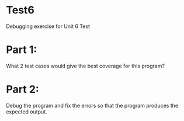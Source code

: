 # Test6
Debugging exercise for Unit 6 Test

# Part 1:
What 2 test cases would give the best coverage for this program?



# Part 2:
Debug the program and fix the errors so that the program
produces the expected output.
